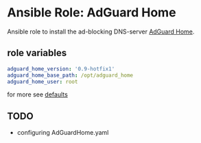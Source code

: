 # Ansible Role: AdGuard Home 

Ansible role to install the ad-blocking DNS-server [AdGuard Home](https://github.com/AdguardTeam/AdGuardHome).

## role variables
```yaml
adguard_home_version: '0.9-hotfix1'
adguard_home_base_path: /opt/adguard_home
adguard_home_user: root
```
for more see [defaults](defaults/main.yml)


## TODO
* configuring AdGuardHome.yaml
